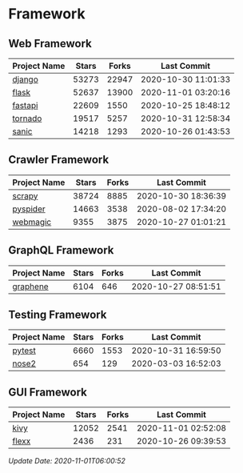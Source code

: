 # Framework

## Web Framework
| Project Name | Stars | Forks | Last Commit |
| ------------ | ----- | ----- | ----------- |
| [django](https://github.com/django/django) | 53273 | 22947 | 2020-10-30 11:01:33 |
| [flask](https://github.com/pallets/flask) | 52637 | 13900 | 2020-11-01 03:20:16 |
| [fastapi](https://github.com/tiangolo/fastapi) | 22609 | 1550 | 2020-10-25 18:48:12 |
| [tornado](https://github.com/tornadoweb/tornado) | 19517 | 5257 | 2020-10-31 12:58:34 |
| [sanic](https://github.com/huge-success/sanic) | 14218 | 1293 | 2020-10-26 01:43:53 |

## Crawler Framework
| Project Name | Stars | Forks | Last Commit |
| ------------ | ----- | ----- | ----------- |
| [scrapy](https://github.com/scrapy/scrapy) | 38724 | 8885 | 2020-10-30 18:36:39 |
| [pyspider](https://github.com/binux/pyspider) | 14663 | 3538 | 2020-08-02 17:34:20 |
| [webmagic](https://github.com/code4craft/webmagic) | 9355 | 3875 | 2020-10-27 01:01:21 |

## GraphQL Framework
| Project Name | Stars | Forks | Last Commit |
| ------------ | ----- | ----- | ----------- |
| [graphene](https://github.com/graphql-python/graphene) | 6104 | 646 | 2020-10-27 08:51:51 |

## Testing Framework
| Project Name | Stars | Forks | Last Commit |
| ------------ | ----- | ----- | ----------- |
| [pytest](https://github.com/pytest-dev/pytest) | 6660 | 1553 | 2020-10-31 16:59:50 |
| [nose2](https://github.com/nose-devs/nose2) | 654 | 129 | 2020-03-03 16:52:03 |

## GUI Framework
| Project Name | Stars | Forks | Last Commit |
| ------------ | ----- | ----- | ----------- |
| [kivy](https://github.com/kivy/kivy) | 12052 | 2541 | 2020-11-01 02:52:08 |
| [flexx](https://github.com/flexxui/flexx) | 2436 | 231 | 2020-10-26 09:39:53 |

*Update Date: 2020-11-01T06:00:52*